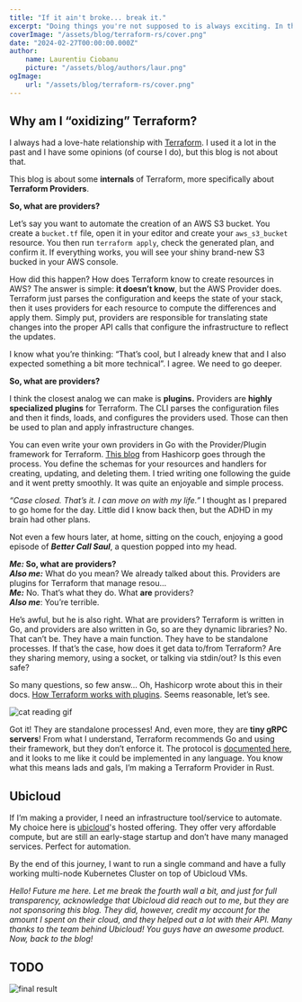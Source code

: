 ```yaml
---
title: "If it ain't broke... break it."
excerpt: "Doing things you're not supposed to is always exciting. In this blog post I'm exploring if it's possible to write a Terraform Provider for Ubicloud in Rust."
coverImage: "/assets/blog/terraform-rs/cover.png"
date: "2024-02-27T00:00:00.000Z"
author:
    name: Laurentiu Ciobanu
    picture: "/assets/blog/authors/laur.png"
ogImage:
    url: "/assets/blog/terraform-rs/cover.png"
---
```


## Why am I “oxidizing” Terraform?

I always had a love-hate relationship with [Terraform](https://www.terraform.io/). I used it a lot in the past and I have some opinions (of course I do), but this blog is not about that.

This blog is about some **internals** of Terraform, more specifically about **Terraform Providers**.

**So, what are providers?**

Let’s say you want to automate the creation of an AWS S3 bucket. You create a `bucket.tf` file, open it in your editor and create your `aws_s3_bucket` resource. You then run `terraform apply`, check the generated plan, and confirm it. If everything works, you will see your shiny brand-new S3 bucked in your AWS console.

How did this happen? How does Terraform know to create resources in AWS? The answer is simple: **it doesn’t know**, but the AWS Provider does. Terraform just parses the configuration and keeps the state of your stack, then it uses providers for each resource to compute the differences and apply them. Simply put, providers are responsible for translating state changes into the proper API calls that configure the infrastructure to reflect the updates.

I know what you’re thinking: “That’s cool, but I already knew that and I also expected something a bit more technical”. I agree. We need to go deeper.

**So, what are providers?**

I think the closest analog we can make is **plugins.** Providers are **highly specialized plugins** for Terraform. The CLI parses the configuration files and then it finds, loads, and configures the providers used. Those can then be used to plan and apply infrastructure changes.

You can even write your own providers in Go with the Provider/Plugin framework for Terraform. [This blog](https://www.hashicorp.com/blog/writing-custom-terraform-providers) from Hashicorp goes through the process. You define the schemas for your resources and handlers for creating, updating, and deleting them. I tried writing one following the guide and it went pretty smoothly. It was quite an enjoyable and simple process.

_“Case closed. That’s it. I can move on with my life.”_ I thought as I prepared to go home for the day. Little did I know back then, but the ADHD in my brain had other plans.

Not even a few hours later, at home, sitting on the couch, enjoying a good episode of **_Better Call Saul_**, a question popped into my head.

**_Me:_ So, what are providers?**\
**_Also me:_** What do you mean? We already talked about this. Providers are plugins for Terraform that manage resou…\
**_Me:_** No. That’s what they do. What **are** providers?\
**_Also me_**: You’re terrible.

He’s awful, but he is also right. What are providers? Terraform is written in Go, and providers are also written in Go, so are they dynamic libraries? No. That can’t be. They have a main function. They have to be standalone processes. If that’s the case, how does it get data to/from Terraform? Are they sharing memory, using a socket, or talking via stdin/out? Is this even safe?

So many questions, so few answ… Oh, Hashicorp wrote about this in their docs. [How Terraform works with plugins](https://developer.hashicorp.com/terraform/plugin/how-terraform-works). Seems reasonable, let’s see.

![cat reading gif](https://media1.giphy.com/media/NFA61GS9qKZ68/giphy.gif?cid=7941fdc6zt2os3o16a8kkop7qhcp8mmf56yr5oeloh9ipmik&ep=v1_gifs_search&rid=giphy.gif&ct=g)

Got it! They are standalone processes! And, even more, they are **tiny gRPC servers**! From what I understand, Terraform recommends Go and using their framework, but they don’t enforce it. The protocol is [documented here](https://developer.hashicorp.com/terraform/plugin/terraform-plugin-protocol), and it looks to me like it could be implemented in any language. You know what this means lads and gals, I’m making a Terraform Provider in Rust.

## Ubicloud

If I’m making a provider, I need an infrastructure tool/service to automate. My choice here is [ubicloud](https://www.ubicloud.com/)'s hosted offering. They offer very affordable compute, but are still an early-stage startup and don’t have many managed services. Perfect for automation.

By the end of this journey, I want to run a single command and have a fully working multi-node Kubernetes Cluster on top of Ubicloud VMs.

_Hello! Future me here. Let me break the fourth wall a bit, and just for full transparency, acknowledge that Ubicloud did reach out to me, but they are not sponsoring this blog. They did, however, credit my account for the amount I spent on their cloud, and they helped out a lot with their API. Many thanks to the team behind Ubicloud! You guys have an awesome product. Now, back to the blog!_

## TODO

![final result](/assets/blog/terraform-rs/working-page.jpeg)
